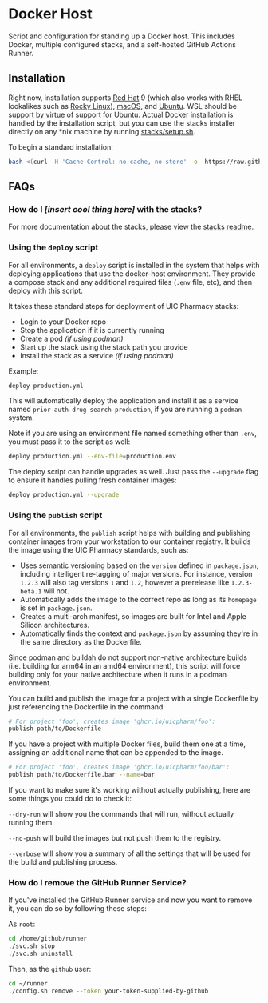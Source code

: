 # Docker Host

Script and configuration for standing up a Docker host. This includes Docker, multiple
configured stacks, and a self-hosted GitHub Actions Runner.

## Installation

Right now, installation supports [Red Hat](https://www.redhat.com) 9 (which also works
with RHEL lookalikes such as [Rocky Linux](https://rockylinux.org)),
[macOS](https://www.apple.com/os/macos), and [Ubuntu](https://ubuntu.com). WSL should be
support by virtue of support for Ubuntu. Actual Docker installation is handled by the
installation script, but you can use the stacks installer directly on any *nix machine by
running [stacks/setup.sh](./stacks/setup.sh).

To begin a standard installation:

```bash
bash <(curl -H 'Cache-Control: no-cache, no-store' -o- https://raw.githubusercontent.com/uicpharm/docker-host/main/init.sh)
```

## FAQs

### How do I *[insert cool thing here]* with the stacks?

For more documentation about the stacks, please view the
[stacks readme](./stacks/README.md).

### Using the `deploy` script

For all environments, a `deploy` script is installed in the system that helps with
deploying applications that use the docker-host environment. They provide a compose stack
and any additional required files (`.env` file, etc), and then deploy with this script.

It takes these standard steps for deployment of UIC Pharmacy stacks:

   - Login to your Docker repo
   - Stop the application if it is currently running
   - Create a pod *(if using podman)*
   - Start up the stack using the stack path you provide
   - Install the stack as a service *(if using podman)*

Example:

```bash
deploy production.yml
```

This will automatically deploy the application and install it as a service named
`prior-auth-drug-search-production`, if you are running a `podman` system.

Note if you are using an environment file named something other than `.env`, you must
pass it to the script as well:

```bash
deploy production.yml --env-file=production.env
```

The deploy script can handle upgrades as well. Just pass the `--upgrade` flag to ensure
it handles pulling fresh container images:

```bash
deploy production.yml --upgrade
```

### Using the `publish` script

For all environments, the `publish` script helps with building and publishing container
images from your workstation to our container registry. It builds the image using the UIC
Pharmacy standards, such as:

   - Uses semantic versioning based on the `version` defined in `package.json`, including
     intelligent re-tagging of major versions. For instance, version `1.2.3` will also
     tag versions `1` and `1.2`, however a prerelease like `1.2.3-beta.1` will not.
   - Automatically adds the image to the correct repo as long as its `homepage` is set in
     `package.json`.
   - Creates a multi-arch manifest, so images are built for Intel and Apple Silicon
     architectures.
   - Automatically finds the context and `package.json` by assuming they're in the same
     directory as the Dockerfile.

Since podman and buildah do not support non-native architecture builds (i.e. building for
arm64 in an amd64 environment), this script will force building only for your native
architecture when it runs in a podman environment.

You can build and publish the image for a project with a single Dockerfile by just
referencing the Dockerfile in the command:

```bash
# For project 'foo', creates image 'ghcr.io/uicpharm/foo':
publish path/to/Dockerfile
```

If you have a project with multiple Docker files, build them one at a time, assigning an
additional name that can be appended to the image.

```bash
# For project 'foo', creates image 'ghcr.io/uicpharm/foo/bar':
publish path/to/Dockerfile.bar --name=bar
```

If you want to make sure it's working without actually publishing, here are some things
you could do to check it:

`--dry-run` will show you the commands that will run, without actually running them.

`--no-push` will build the images but not push them to the registry.

`--verbose` will show you a summary of all the settings that will be used for the build
and publishing process.

### How do I remove the GitHub Runner Service?

If you've installed the GitHub Runner service and now you want to remove it, you can do so
by following these steps:

As `root`:

```sh
cd /home/github/runner
./svc.sh stop
./svc.sh uninstall
```

Then, as the `github` user:

```sh
cd ~/runner
./config.sh remove --token your-token-supplied-by-github
```
